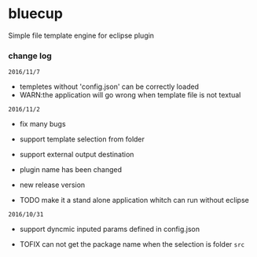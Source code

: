 # bluecup
Simple file template engine for eclipse plugin

### change log
`2016/11/7`
* templetes without 'config.json' can be correctly loaded
* WARN:the application will go wrong when template file is not textual 

`2016/11/2`
* fix many bugs
* support template selection from folder
* support external output destination
* plugin name has been changed
* new release version

* TODO make it a stand alone application whitch can run without eclipse

`2016/10/31`
* support dyncmic inputed params defined in config.json

* TOFIX can not get the package name when the selection is folder `src`
